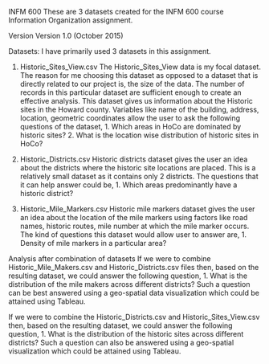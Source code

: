 INFM 600
These are 3 datasets created for the INFM 600 course Information Organization assignment.

Version
Version 1.0 (October 2015)

Datasets:
I have primarily used 3 datasets in this assignment.

1. Historic_Sites_View.csv
The Historic_Sites_View data is my focal dataset. The reason for me choosing this dataset as opposed to a dataset that is 
directly related to our project is, the size of the data. The number of records in this particular dataset are sufficient 
enough to create an effective analysis. This dataset gives us information about the Historic sites in the Howard county.
Variables like name of the building, address, location, geometric coordinates allow the user to ask the following questions
of the dataset,
        1. Which areas in HoCo are dominated by historic sites?
        2. What is the location wise distribution of historic sites in HoCo? 
        
2. Historic_Districts.csv
Historic districts dataset gives the user an idea about the districts where the historic site locations are placed. 
This is a relatively small dataset as it contains only 2 districts. The questions that it can help answer could be,
        1. Which areas predominantly have a historic district?
        
3. Historic_Mile_Markers.csv
Historic mile markers dataset gives the user an idea about the location of the mile markers using factors like road names, historic routes, mile number at which the mile marker occurs. The kind of questions this dataset would allow user to answer are,
        1. Density of mile markers in a particular area?
        
Analysis after combination of datasets
If we were to combine Historic_Mile_Makers.csv and Historic_Districts.csv files then, based on the resulting dataset, 
we could answer the following question,
        1. What is the distribution of the mile makers across different districts?
        Such a question can be best answered using a geo-spatial data visualization which could be attained using Tableau. 

If we were to combine the Historic_Districts.csv and Historic_Sites_View.csv then, based on the resulting dataset, we could 
answer the following question,
        1. What is the distribution of the historic sites across different districts?
        Such a question can also be answered using a geo-spatial visualization which could be attained using Tableau.
        
        





